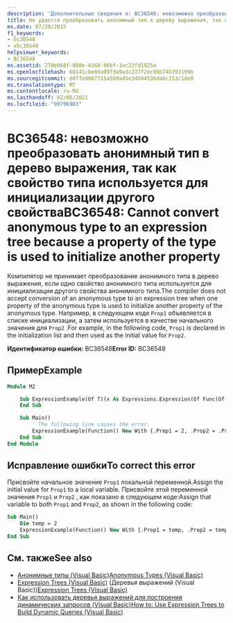 ```yaml
---
description: 'Дополнительные сведения о: BC36548: невозможно преобразовать анонимный тип в дерево выражения, так как свойство типа используется для инициализации другого свойства'
title: Не удается преобразовать анонимный тип к дереву выражения, так как свойство типа используется для инициализации другого свойства.
ms.date: 07/20/2015
f1_keywords:
- bc36548
- vbc36548
helpviewer_keywords:
- BC36548
ms.assetid: 27de068f-080e-4160-86bf-1ec23fd1925a
ms.openlocfilehash: 68141cbe0da09fda9a3c227f2ec8bb74b393199b
ms.sourcegitcommit: ddf7edb67715a5b9a45e3dd44536dabc153c1de0
ms.translationtype: MT
ms.contentlocale: ru-RU
ms.lasthandoff: 02/06/2021
ms.locfileid: "99796903"
---
```

# <a name="bc36548-cannot-convert-anonymous-type-to-an-expression-tree-because-a-property-of-the-type-is-used-to-initialize-another-property"></a><span data-ttu-id="9b5a8-103">BC36548: невозможно преобразовать анонимный тип в дерево выражения, так как свойство типа используется для инициализации другого свойства</span><span class="sxs-lookup"><span data-stu-id="9b5a8-103">BC36548: Cannot convert anonymous type to an expression tree because a property of the type is used to initialize another property</span></span>

<span data-ttu-id="9b5a8-104">Компилятор не принимает преобразование анонимного типа в дерево выражения, если одно свойство анонимного типа используется для инициализации другого свойства анонимного типа.</span><span class="sxs-lookup"><span data-stu-id="9b5a8-104">The compiler does not accept conversion of an anonymous type to an expression tree when one property of the anonymous type is used to initialize another property of the anonymous type.</span></span> <span data-ttu-id="9b5a8-105">Например, в следующем коде `Prop1` объявляется в списке инициализации, а затем используется в качестве начального значения для `Prop2` .</span><span class="sxs-lookup"><span data-stu-id="9b5a8-105">For example, in the following code, `Prop1` is declared in the initialization list and then used as the initial value for `Prop2`.</span></span>

<span data-ttu-id="9b5a8-106">**Идентификатор ошибки:** BC36548</span><span class="sxs-lookup"><span data-stu-id="9b5a8-106">**Error ID:** BC36548</span></span>

## <a name="example"></a><span data-ttu-id="9b5a8-107">Пример</span><span class="sxs-lookup"><span data-stu-id="9b5a8-107">Example</span></span>

```vb
Module M2

    Sub ExpressionExample(Of T)(x As Expressions.Expression(Of Func(Of T)))
    End Sub

    Sub Main()
        ' The following line causes the error.
        ExpressionExample(Function() New With {.Prop1 = 2, .Prop2 = .Prop1})
    End Sub
End Module
```

## <a name="to-correct-this-error"></a><span data-ttu-id="9b5a8-108">Исправление ошибки</span><span class="sxs-lookup"><span data-stu-id="9b5a8-108">To correct this error</span></span>

<span data-ttu-id="9b5a8-109">Присвойте начальное значение `Prop1` локальной переменной.</span><span class="sxs-lookup"><span data-stu-id="9b5a8-109">Assign the initial value for `Prop1` to a local variable.</span></span> <span data-ttu-id="9b5a8-110">Присвойте этой переменной значения `Prop1` и `Prop2` , как показано в следующем коде:</span><span class="sxs-lookup"><span data-stu-id="9b5a8-110">Assign that variable to both `Prop1` and `Prop2`, as shown in the following code:</span></span>

```vb
Sub Main()
    Dim temp = 2
    ExpressionExample(Function() New With {.Prop1 = temp, .Prop2 = temp})
End Sub
```

## <a name="see-also"></a><span data-ttu-id="9b5a8-111">См. также</span><span class="sxs-lookup"><span data-stu-id="9b5a8-111">See also</span></span>

- [<span data-ttu-id="9b5a8-112">Анонимные типы (Visual Basic)</span><span class="sxs-lookup"><span data-stu-id="9b5a8-112">Anonymous Types (Visual Basic)</span></span>](../../programming-guide/language-features/objects-and-classes/anonymous-types.md)
- <span data-ttu-id="9b5a8-113">[Expression Trees (Visual Basic)](../../programming-guide/concepts/expression-trees/index.md) (Деревья выражений (Visual Basic))</span><span class="sxs-lookup"><span data-stu-id="9b5a8-113">[Expression Trees (Visual Basic)](../../programming-guide/concepts/expression-trees/index.md)</span></span>
- [<span data-ttu-id="9b5a8-114">Как использовать деревья выражений для построения динамических запросов (Visual Basic)</span><span class="sxs-lookup"><span data-stu-id="9b5a8-114">How to: Use Expression Trees to Build Dynamic Queries (Visual Basic)</span></span>](../../programming-guide/concepts/expression-trees/how-to-use-expression-trees-to-build-dynamic-queries.md)
